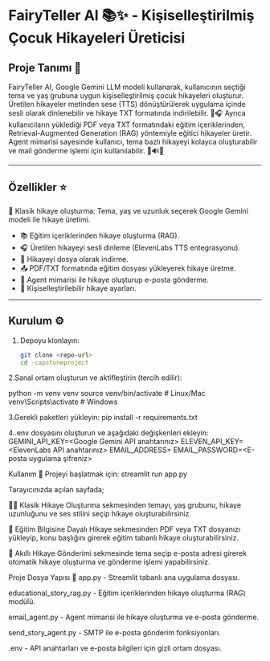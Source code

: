 # FairyTeller AI 📚✨ - Kişiselleştirilmiş Çocuk Hikayeleri Üreticisi

## Proje Tanımı 📝
FairyTeller AI, Google Gemini LLM modeli kullanarak, kullanıcının seçtiği tema ve yaş grubuna uygun kişiselleştirilmiş çocuk hikayeleri oluşturur. Üretilen hikayeler metinden sese (TTS) dönüştürülerek uygulama içinde sesli olarak dinlenebilir ve hikaye TXT formatında indirilebilir. 📖🎧 Ayrıca kullanıcıların yüklediği PDF veya TXT formatındaki eğitim içeriklerinden, Retrieval-Augmented Generation (RAG) yöntemiyle eğitici hikayeler üretir. Agent mimarisi sayesinde kullanıcı, tema bazlı hikayeyi kolayca oluşturabilir ve mail gönderme işlemi için kullanılabilir.
 📖🔊📧

---

## Özellikler ⭐
📜 Klasik hikaye oluşturma: Tema, yaş ve uzunluk seçerek Google Gemini modeli ile hikaye üretimi.
- 📚 Eğitim içeriklerinden hikaye oluşturma (RAG).
- 🎧 Üretilen hikayeyi sesli dinleme (ElevenLabs TTS entegrasyonu).
- 💾 Hikayeyi dosya olarak indirme.
- 📤 PDF/TXT formatında eğitim dosyası yükleyerek hikaye üretme.
- 🤖 Agent mimarisi ile hikaye oluşturup e-posta gönderme.
- 🎨 Kişiselleştirilebilir hikaye ayarları.

---

## Kurulum ⚙️

1. Depoyu klonlayın:
   ```bash
   git clone <repo-url>
   cd -capstoneproject

2.Sanal ortam oluşturun ve aktifleştirin (tercih edilir):

python -m venv venv
source venv/bin/activate  # Linux/Mac
venv\Scripts\activate     # Windows

3.Gerekli paketleri yükleyin:
pip install -r requirements.txt

4..env dosyasını oluşturun ve aşağıdaki değişkenleri ekleyin:
GEMINI_API_KEY=<Google Gemini API anahtarınız>
ELEVEN_API_KEY=<ElevenLabs API anahtarınız>
EMAIL_ADDRESS=<E-posta adresiniz>
EMAIL_PASSWORD=<E-posta uygulama şifreniz>

Kullanım 🚀
Projeyi başlatmak için:
streamlit run app.py

Tarayıcınızda açılan sayfada;

🧙‍♂️ Klasik Hikaye Oluşturma sekmesinden temayı, yaş grubunu, hikaye uzunluğunu ve ses stilini seçip hikaye oluşturabilirsiniz.

📄 Eğitim Bilgisine Dayalı Hikaye sekmesinden PDF veya TXT dosyanızı yükleyip, konu başlığını girerek eğitim tabanlı hikaye oluşturabilirsiniz.

📩 Akıllı Hikaye Gönderimi sekmesinde tema seçip e-posta adresi girerek otomatik hikaye oluşturma ve gönderme işlemi yapabilirsiniz.

Proje Dosya Yapısı 📂
app.py - Streamlit tabanlı ana uygulama dosyası.

educational_story_rag.py - Eğitim içeriklerinden hikaye oluşturma (RAG) modülü.

email_agent.py - Agent mimarisi ile hikaye oluşturma ve e-posta gönderme.

send_story_agent.py - SMTP ile e-posta gönderim fonksiyonları.

.env - API anahtarları ve e-posta bilgileri için gizli ortam dosyası.

